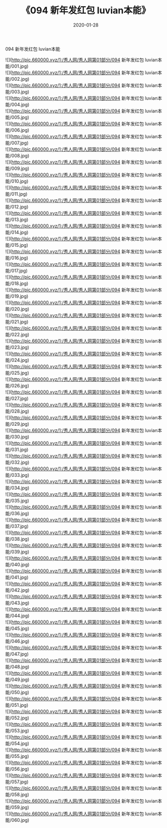 ﻿---
layout: post
title:  《094 新年发红包 luvian本能》
date:   2020-01-28
img: http://pic.660000.xyz/1:/秀人网/秀人网第01部分/094 新年发红包 luvian本能/000.jpg
categories: [美女, 清纯, 唯美]
---

094 新年发红包 luvian本能

  ![](http://pic.660000.xyz/1:/秀人网/秀人网第01部分/094 新年发红包 luvian本能/001.jpg) <br> ![](http://pic.660000.xyz/1:/秀人网/秀人网第01部分/094 新年发红包 luvian本能/002.jpg) <br> ![](http://pic.660000.xyz/1:/秀人网/秀人网第01部分/094 新年发红包 luvian本能/003.jpg) <br> ![](http://pic.660000.xyz/1:/秀人网/秀人网第01部分/094 新年发红包 luvian本能/004.jpg) <br> ![](http://pic.660000.xyz/1:/秀人网/秀人网第01部分/094 新年发红包 luvian本能/005.jpg) <br> ![](http://pic.660000.xyz/1:/秀人网/秀人网第01部分/094 新年发红包 luvian本能/006.jpg) <br> ![](http://pic.660000.xyz/1:/秀人网/秀人网第01部分/094 新年发红包 luvian本能/007.jpg) <br> ![](http://pic.660000.xyz/1:/秀人网/秀人网第01部分/094 新年发红包 luvian本能/008.jpg) <br> ![](http://pic.660000.xyz/1:/秀人网/秀人网第01部分/094 新年发红包 luvian本能/009.jpg) <br> ![](http://pic.660000.xyz/1:/秀人网/秀人网第01部分/094 新年发红包 luvian本能/010.jpg) <br> ![](http://pic.660000.xyz/1:/秀人网/秀人网第01部分/094 新年发红包 luvian本能/011.jpg) <br> ![](http://pic.660000.xyz/1:/秀人网/秀人网第01部分/094 新年发红包 luvian本能/012.jpg) <br> ![](http://pic.660000.xyz/1:/秀人网/秀人网第01部分/094 新年发红包 luvian本能/013.jpg) <br> ![](http://pic.660000.xyz/1:/秀人网/秀人网第01部分/094 新年发红包 luvian本能/014.jpg) <br> ![](http://pic.660000.xyz/1:/秀人网/秀人网第01部分/094 新年发红包 luvian本能/015.jpg) <br> ![](http://pic.660000.xyz/1:/秀人网/秀人网第01部分/094 新年发红包 luvian本能/016.jpg) <br> ![](http://pic.660000.xyz/1:/秀人网/秀人网第01部分/094 新年发红包 luvian本能/017.jpg) <br> ![](http://pic.660000.xyz/1:/秀人网/秀人网第01部分/094 新年发红包 luvian本能/018.jpg) <br> ![](http://pic.660000.xyz/1:/秀人网/秀人网第01部分/094 新年发红包 luvian本能/019.jpg) <br> ![](http://pic.660000.xyz/1:/秀人网/秀人网第01部分/094 新年发红包 luvian本能/020.jpg) <br> ![](http://pic.660000.xyz/1:/秀人网/秀人网第01部分/094 新年发红包 luvian本能/021.jpg) <br> ![](http://pic.660000.xyz/1:/秀人网/秀人网第01部分/094 新年发红包 luvian本能/022.jpg) <br> ![](http://pic.660000.xyz/1:/秀人网/秀人网第01部分/094 新年发红包 luvian本能/023.jpg) <br> ![](http://pic.660000.xyz/1:/秀人网/秀人网第01部分/094 新年发红包 luvian本能/024.jpg) <br> ![](http://pic.660000.xyz/1:/秀人网/秀人网第01部分/094 新年发红包 luvian本能/025.jpg) <br> ![](http://pic.660000.xyz/1:/秀人网/秀人网第01部分/094 新年发红包 luvian本能/026.jpg) <br> ![](http://pic.660000.xyz/1:/秀人网/秀人网第01部分/094 新年发红包 luvian本能/027.jpg) <br> ![](http://pic.660000.xyz/1:/秀人网/秀人网第01部分/094 新年发红包 luvian本能/028.jpg) <br> ![](http://pic.660000.xyz/1:/秀人网/秀人网第01部分/094 新年发红包 luvian本能/029.jpg) <br> ![](http://pic.660000.xyz/1:/秀人网/秀人网第01部分/094 新年发红包 luvian本能/030.jpg) <br> ![](http://pic.660000.xyz/1:/秀人网/秀人网第01部分/094 新年发红包 luvian本能/031.jpg) <br> ![](http://pic.660000.xyz/1:/秀人网/秀人网第01部分/094 新年发红包 luvian本能/032.jpg) <br> ![](http://pic.660000.xyz/1:/秀人网/秀人网第01部分/094 新年发红包 luvian本能/033.jpg) <br> ![](http://pic.660000.xyz/1:/秀人网/秀人网第01部分/094 新年发红包 luvian本能/034.jpg) <br> ![](http://pic.660000.xyz/1:/秀人网/秀人网第01部分/094 新年发红包 luvian本能/035.jpg) <br> ![](http://pic.660000.xyz/1:/秀人网/秀人网第01部分/094 新年发红包 luvian本能/036.jpg) <br> ![](http://pic.660000.xyz/1:/秀人网/秀人网第01部分/094 新年发红包 luvian本能/037.jpg) <br> ![](http://pic.660000.xyz/1:/秀人网/秀人网第01部分/094 新年发红包 luvian本能/038.jpg) <br> ![](http://pic.660000.xyz/1:/秀人网/秀人网第01部分/094 新年发红包 luvian本能/039.jpg) <br> ![](http://pic.660000.xyz/1:/秀人网/秀人网第01部分/094 新年发红包 luvian本能/040.jpg) <br> ![](http://pic.660000.xyz/1:/秀人网/秀人网第01部分/094 新年发红包 luvian本能/041.jpg) <br> ![](http://pic.660000.xyz/1:/秀人网/秀人网第01部分/094 新年发红包 luvian本能/042.jpg) <br> ![](http://pic.660000.xyz/1:/秀人网/秀人网第01部分/094 新年发红包 luvian本能/043.jpg) <br> ![](http://pic.660000.xyz/1:/秀人网/秀人网第01部分/094 新年发红包 luvian本能/044.jpg) <br> ![](http://pic.660000.xyz/1:/秀人网/秀人网第01部分/094 新年发红包 luvian本能/045.jpg) <br> ![](http://pic.660000.xyz/1:/秀人网/秀人网第01部分/094 新年发红包 luvian本能/046.jpg) <br> ![](http://pic.660000.xyz/1:/秀人网/秀人网第01部分/094 新年发红包 luvian本能/047.jpg) <br> ![](http://pic.660000.xyz/1:/秀人网/秀人网第01部分/094 新年发红包 luvian本能/048.jpg) <br> ![](http://pic.660000.xyz/1:/秀人网/秀人网第01部分/094 新年发红包 luvian本能/049.jpg) <br> ![](http://pic.660000.xyz/1:/秀人网/秀人网第01部分/094 新年发红包 luvian本能/050.jpg) <br> ![](http://pic.660000.xyz/1:/秀人网/秀人网第01部分/094 新年发红包 luvian本能/051.jpg) <br> ![](http://pic.660000.xyz/1:/秀人网/秀人网第01部分/094 新年发红包 luvian本能/052.jpg) <br> ![](http://pic.660000.xyz/1:/秀人网/秀人网第01部分/094 新年发红包 luvian本能/053.jpg) <br> ![](http://pic.660000.xyz/1:/秀人网/秀人网第01部分/094 新年发红包 luvian本能/054.jpg) <br> ![](http://pic.660000.xyz/1:/秀人网/秀人网第01部分/094 新年发红包 luvian本能/055.jpg) <br> ![](http://pic.660000.xyz/1:/秀人网/秀人网第01部分/094 新年发红包 luvian本能/056.jpg) <br> ![](http://pic.660000.xyz/1:/秀人网/秀人网第01部分/094 新年发红包 luvian本能/057.jpg) <br> ![](http://pic.660000.xyz/1:/秀人网/秀人网第01部分/094 新年发红包 luvian本能/058.jpg) <br> ![](http://pic.660000.xyz/1:/秀人网/秀人网第01部分/094 新年发红包 luvian本能/059.jpg) <br> ![](http://pic.660000.xyz/1:/秀人网/秀人网第01部分/094 新年发红包 luvian本能/060.jpg) <br>
